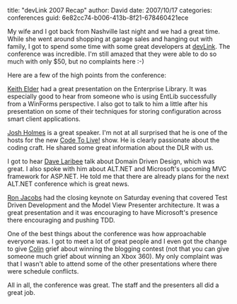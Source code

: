 
title: "devLink 2007 Recap"
author: David
date: 2007/10/17
categories: conferences
guid: 6e82cc74-b006-413b-8f21-678460421ece

My wife and I got back from Nashville last night and we had a great time. While she went around shopping at garage sales and hanging out with family, I got to spend some time with some great developers at [devLink](http://devlink.net/). The conference was incredible. I'm still amazed that they were able to do so much with only $50, but no complaints here :-) 

Here are a few of the high points from the conference: 

[Keith Elder](http://keithelder.net/blog/default.aspx) had a great presentation on the Enterprise Library. It was especially good to hear from someone who is using EntLib successfully from a WinForms perspective. I also got to talk to him a little after his presentation on some of their techniques for storing configuration across smart client applications. 

[Josh Holmes](http://www.joshholmes.com/Default.aspx) is a great speaker. I'm not at all surprised that he is one of the hosts for the new [Code To Live!](http://www.codetolive.net/) show. He is clearly passionate about the coding craft. He shared some great information about the DLR with us. 

I got to hear [Dave Laribee](http://codebetter.com/blogs/david_laribee/) talk about Domain Driven Design, which was great. I also spoke with him about ALT.NET and Microsoft's upcoming MVC framework for ASP.NET. He told me that there are already plans for the next ALT.NET conference which is great news. 

[Ron Jacobs](http://www.ronjacobs.com/) had the closing keynote on Saturday evening that covered Test Driven Development and the Model View Presenter architecture. It was a great presentation and it was encouraging to have Microsoft's presence there encouraging and pushing TDD. 

One of the best things about the conference was how approachable everyone was. I got to meet a lot of great people and I even got the change to give [Colin](http://www.colinneller.com/blog/) grief about winning the blogging contest (not that you can give someone much grief about winning an Xbox 360). My only complaint was that I wasn't able to attend some of the other presentations where there were schedule conflicts. 

All in all, the conference was great. The staff and the presenters all did a great job.

